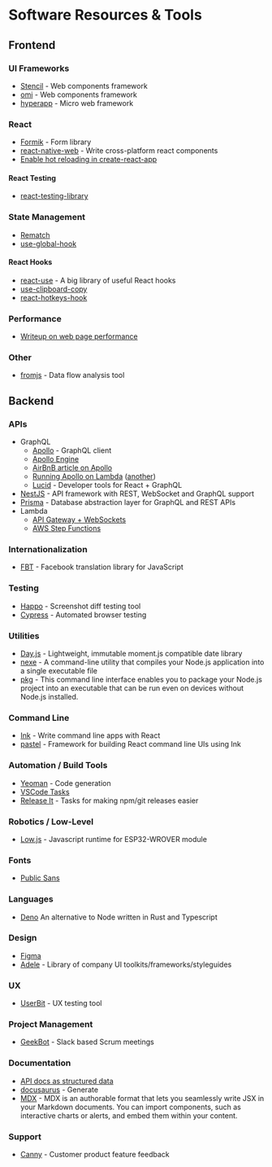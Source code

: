 # Software Resources & Tools

## Frontend

### UI Frameworks

- [Stencil](https://stenciljs.com/) - Web components framework
- [omi](https://github.com/Tencent/omi) - Web components framework
- [hyperapp](https://github.com/jorgebucaran/hyperapp) - Micro web framework

### React

- [Formik](https://jaredpalmer.com/formik/docs/overview) - Form library
- [react-native-web](https://github.com/necolas/react-native-web) - Write cross-platform react components
- [Enable hot reloading in create-react-app](https://daveceddia.com/hot-reloading-create-react-app/)

#### React Testing

- [react-testing-library](https://github.com/testing-library/react-testing-library)

### State Management

- [Rematch](https://rematch.gitbooks.io)
- [use-global-hook](https://github.com/andregardi/use-global-hook)

#### React Hooks

- [react-use](https://github.com/streamich/react-use) - A big library of useful React hooks
- [use-clipboard-copy](https://github.com/wsmd/use-clipboard-copy)
- [react-hotkeys-hook](https://github.com/JohannesKlauss/react-hotkeys-hook)

### Performance

- [Writeup on web page performance](https://www.smashingmagazine.com/2019/01/front-end-performance-checklist-2019-pdf-pages/)

### Other

- [fromjs](http://www.fromjs.com/) - Data flow analysis tool 

## Backend

### APIs

- GraphQL
  - [Apollo](https://www.apollographql.com/) - GraphQL client
  - [Apollo Engine](https://engine.apollographql.com/account/gh.remoteit/services)
  - [AirBnB article on Apollo](https://medium.com/airbnb-engineering/how-airbnb-is-moving-10x-faster-at-scale-with-graphql-and-apollo-aa4ec92d69e2)
  - [Running Apollo on Lambda](https://www.apollographql.com/docs/apollo-server/servers/lambda.html) ([another](https://cloudacademy.com/blog/how-to-write-graphql-apps-using-aws-lambda/))
  - [Lucid](https://reactlucid.io/) - Developer tools for React + GraphQL
- [NestJS](https://docs.nestjs.com/) - API framework with REST, WebSocket and GraphQL support
- [Prisma](https://github.com/prisma/prisma) - Database abstraction layer for GraphQL and REST APIs
- Lambda
  - [API Gateway + WebSockets](https://serverless.com/blog/api-gateway-websockets-example/)
  - [AWS Step Functions](https://aws.amazon.com/step-functions/)


### Internationalization

- [FBT](https://facebookincubator.github.io/fbt/) - Facebook translation library for JavaScript

### Testing

- [Happo](https://happo.io/) - Screenshot diff testing tool
- [Cypress](https://www.cypress.io/) - Automated browser testing

### Utilities

- [Day.js](https://github.com/iamkun/dayjs) - Lightweight, immutable moment.js compatible date library
- [nexe](https://github.com/nexe/nexe) - A command-line utility that compiles your Node.js application into a single executable file
- [pkg](https://github.com/zeit/pkg) - This command line interface enables you to package your Node.js project into an executable that can be run even on devices without Node.js installed.

### Command Line

- [Ink](https://github.com/vadimdemedes/ink) - Write command line apps with React
- [pastel](https://github.com/vadimdemedes/pastel) - Framework for building React command line UIs using Ink

### Automation / Build Tools

- [Yeoman](https://yeoman.io/) - Code generation
- [VSCode Tasks](https://code.visualstudio.com/Docs/editor/tasks)
- [Release It](https://github.com/webpro/release-it) - Tasks for making npm/git releases easier


### Robotics / Low-Level

- [Low.js](https://www.lowjs.org/) - Javascript runtime for ESP32-WROVER module

### Fonts

- [Public Sans](https://public-sans.digital.gov/)

### Languages

- [Deno](https://deno.land) An alternative to Node written in Rust and Typescript

### Design

- [Figma](https://www.figma.com/)
- [Adele](https://adele.uxpin.com/) - Library of company UI toolkits/frameworks/styleguides

### UX

- [UserBit](https://userbitapp.com/) - UX testing tool

### Project Management

- [GeekBot](https://geekbot.com) - Slack based Scrum meetings

### Documentation

- [API docs as structured data](https://electronjs.org/blog/api-docs-json-schema)
- [docusaurus](https://docusaurus.io/) - Generate
- [MDX](https://mdxjs.com/) - MDX is an authorable format that lets you seamlessly write JSX in your Markdown documents. You can import components, such as interactive charts or alerts, and embed them within your content.

### Support

- [Canny](https://canny.io/) - Customer product feature feedback


